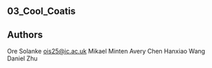 ## 03_Cool_Coatis

## Authors
Ore Solanke
    ois25@ic.ac.uk
Mikael Minten
Avery Chen
Hanxiao Wang
Daniel Zhu

